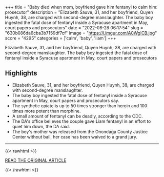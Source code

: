 +++
title = "Baby died when mom, boyfriend gave him fentanyl to calm him: prosecutor"
description = "Elizabeth Sauve, 31, and her boyfriend, Quyen Huynh, 38, are charged with second-degree manslaughter. The baby boy ingested the fatal dose of fentanyl inside a Syracuse apartment in May, court papers and prosecutors"
date = "2022-08-28 06:17:54"
slug = "630b086da6cba3b7159df7cf"
image = "https://i.imgur.com/A0WgICB.jpg"
score = "4295"
categories = ['calm', 'baby', 'liam']
+++

Elizabeth Sauve, 31, and her boyfriend, Quyen Huynh, 38, are charged with second-degree manslaughter. The baby boy ingested the fatal dose of fentanyl inside a Syracuse apartment in May, court papers and prosecutors

## Highlights

- Elizabeth Sauve, 31, and her boyfriend, Quyen Huynh, 38, are charged with second-degree manslaughter.
- The baby boy ingested the fatal dose of fentanyl inside a Syracuse apartment in May, court papers and prosecutors say.
- The synthetic opiate is up to 50 times stronger than heroin and 100 times more potent than morphine.
- A small amount of fentanyl can be deadly, according to the CDC.
- The DA's office believes the couple gave Liam fentanyl in an effort to quiet him down, the DA said.
- The boy's mother was released from the Onondaga County Justice Center without bail, her case has been waived to a grand jury.

---

{{< rawhtml >}}
  <p class="article-category">
    <a target="_blank" href="https://www.pennlive.com/nation-world/2022/08/baby-died-when-mom-boyfriend-gave-him-fentanyl-to-calm-him-prosecutor.html">READ THE ORIGINAL ARTICLE</a>
  </p>
{{< /rawhtml >}}

